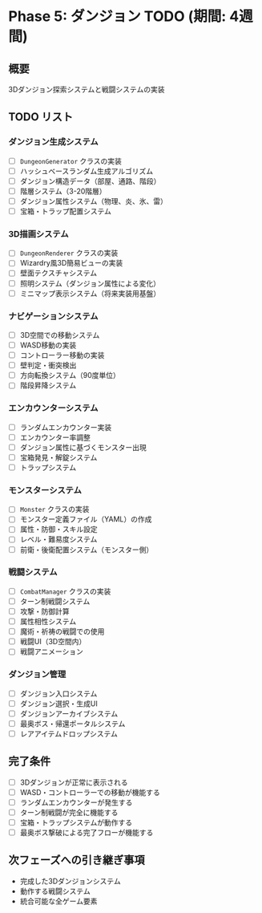 # Phase 5: ダンジョン TODO (期間: 4週間)

## 概要
3Dダンジョン探索システムと戦闘システムの実装

## TODO リスト

### ダンジョン生成システム
- [ ] `DungeonGenerator` クラスの実装
- [ ] ハッシュベースランダム生成アルゴリズム
- [ ] ダンジョン構造データ（部屋、通路、階段）
- [ ] 階層システム（3-20階層）
- [ ] ダンジョン属性システム（物理、炎、氷、雷）
- [ ] 宝箱・トラップ配置システム

### 3D描画システム
- [ ] `DungeonRenderer` クラスの実装
- [ ] Wizardry風3D簡易ビューの実装
- [ ] 壁面テクスチャシステム
- [ ] 照明システム（ダンジョン属性による変化）
- [ ] ミニマップ表示システム（将来実装用基盤）

### ナビゲーションシステム
- [ ] 3D空間での移動システム
- [ ] WASD移動の実装
- [ ] コントローラー移動の実装
- [ ] 壁判定・衝突検出
- [ ] 方向転換システム（90度単位）
- [ ] 階段昇降システム

### エンカウンターシステム
- [ ] ランダムエンカウンター実装
- [ ] エンカウンター率調整
- [ ] ダンジョン属性に基づくモンスター出現
- [ ] 宝箱発見・解錠システム
- [ ] トラップシステム

### モンスターシステム
- [ ] `Monster` クラスの実装
- [ ] モンスター定義ファイル（YAML）の作成
- [ ] 属性・防御・スキル設定
- [ ] レベル・難易度システム
- [ ] 前衛・後衛配置システム（モンスター側）

### 戦闘システム
- [ ] `CombatManager` クラスの実装
- [ ] ターン制戦闘システム
- [ ] 攻撃・防御計算
- [ ] 属性相性システム
- [ ] 魔術・祈祷の戦闘での使用
- [ ] 戦闘UI（3D空間内）
- [ ] 戦闘アニメーション

### ダンジョン管理
- [ ] ダンジョン入口システム
- [ ] ダンジョン選択・生成UI
- [ ] ダンジョンアーカイブシステム
- [ ] 最奥ボス・帰還ポータルシステム
- [ ] レアアイテムドロップシステム

## 完了条件
- [ ] 3Dダンジョンが正常に表示される
- [ ] WASD・コントローラーでの移動が機能する
- [ ] ランダムエンカウンターが発生する
- [ ] ターン制戦闘が完全に機能する
- [ ] 宝箱・トラップシステムが動作する
- [ ] 最奥ボス撃破による完了フローが機能する

## 次フェーズへの引き継ぎ事項
- 完成した3Dダンジョンシステム
- 動作する戦闘システム
- 統合可能な全ゲーム要素